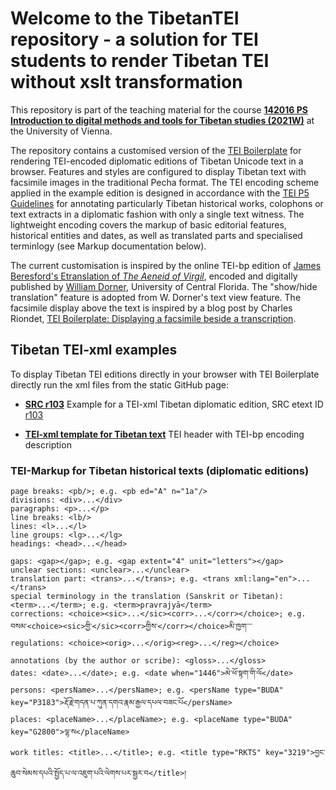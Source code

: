 # Welcome to the TibetanTEI repository - a solution for TEI students to render Tibetan TEI without xslt transformation

This repository is part of the teaching material for the course
**[142016 PS Introduction to digital methods and tools for Tibetan studies (2021W)](https://ufind.univie.ac.at/en/course.html?lv=142016&semester=2021W)** at the University of Vienna.

The repository contains a customised version of the [TEI Boilerplate](https://github.com/TEI-Boilerplate/TEI-Boilerplate) for rendering TEI-encoded diplomatic editions of Tibetan Unicode text in a browser. Features and styles are configured to display Tibetan text with facsimile images in the traditional Pecha format. The TEI encoding scheme applied in the example edition is designed in accordance with the [TEI P5 Guidelines](https://tei-c.org/guidelines/P5/) for annotating particularly Tibetan historical works, colophons or text extracts in a diplomatic fashion with only a single text witness. The lightweight encoding covers the markup of basic editorial features, historical entities and dates, as well as translated parts and specialised terminlogy (see Markup documentation below).

The current customisation is inspired by the online TEI-bp edition of [James Beresford's Etranslation of _The Aeneid of Virgil_](https://cloud.wdorner.com/teibp/content/beresford_teibp.xml), encoded and digitally published by [William Dorner](https://www.wdorner.com/), University of Central Florida. The "show/hide translation" feature is adopted from W. Dorner's text view feature. The facsimile display above the text is inspired by a blog post by Charles Riondet, [TEI Boilerplate: Displaying a facsimile beside a transcription](https://tags.hypotheses.org/60).


## Tibetan TEI-xml examples

To display Tibetan TEI editions directly in your browser with TEI Boilerplate directly run the xml files from the static GitHub page:

* **[SRC r103](https://sakyaresearchcentre.github.io/TibetanTEI/content/r103_BP_2021-10-03.xml)**
Example for a TEI-xml Tibetan diplomatic edition, SRC etext ID [r103](https://sakyaresearch.org/etexts/103/)

* **[TEI-xml template for Tibetan text](https://sakyaresearchcentre.github.io/TibetanTEI/content/TEI%20header_BP_2021-10-03.xml)**
TEI header with TEI-bp encoding description


### TEI-Markup for Tibetan historical texts (diplomatic editions)

```
page breaks: <pb/>; e.g. <pb ed="A" n="1a"/>
divisions: <div>...</div>
paragraphs: <p>...</p>
line breaks: <lb/> 
lines: <l>...</l>
line groups: <lg>...</lg>
headings: <head>...</head>

gaps: <gap></gap>; e.g. <gap extent="4" unit="letters"></gap>
unclear sections: <unclear>...</unclear>
translation part: <trans>...</trans>; e.g. <trans xml:lang="en">...</trans>
special terminology in the translation (Sanskrit or Tibetan): <term>...</term>; e.g. <term>pravrajyā</term>
corrections: <choice><sic>...</sic><corr>...</corr></choice>; e.g. བསམ་<choice><sic>གྱི་</sic><corr>གྱིས་</corr></choice>མི་ཁྱག་་་་
regulations: <choice><orig>...</orig><reg>...</reg></choice>

annotations (by the author or scribe): <gloss>...</gloss>
dates: <date>...</date>; e.g. <date when="1446">མེ་ཕོ་སྟག་གི་ལོ</date>
persons: <persName>...</persName>; e.g. <persName type="BUDA" key="P3183">རྡོ་རྗེ་གདན་པ་ཀུན་དགའ་རྣམ་རྒྱལ་དཔལ་བཟང་པོ</persName>
places: <placeName>...</placeName>; e.g. <placeName type="BUDA" key="G2800">ལྷ་ས</placeName>
work titles: <title>...</title>; e.g. <title type="RKTS" key="3219">བྱང་ཆུབ་སེམས་དཔའི་སྤྱོད་པ་ལ་འཇུག་པའི་ལེགས་པར་སྦྱར་བ</title>། 

```
